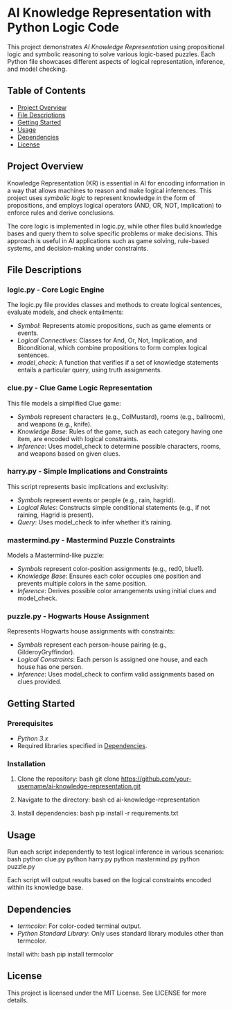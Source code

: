 # AI Knowledge Representation with Python Logic Code

This project demonstrates *AI Knowledge Representation* using propositional logic and symbolic reasoning to solve various logic-based puzzles. Each Python file showcases different aspects of logical representation, inference, and model checking.

## Table of Contents
- [Project Overview](#project-overview)
- [File Descriptions](#file-descriptions)
- [Getting Started](#getting-started)
- [Usage](#usage)
- [Dependencies](#dependencies)
- [License](#license)

## Project Overview
Knowledge Representation (KR) is essential in AI for encoding information in a way that allows machines to reason and make logical inferences. This project uses *symbolic logic* to represent knowledge in the form of propositions, and employs logical operators (AND, OR, NOT, Implication) to enforce rules and derive conclusions.

The core logic is implemented in logic.py, while other files build knowledge bases and query them to solve specific problems or make decisions. This approach is useful in AI applications such as game solving, rule-based systems, and decision-making under constraints.

## File Descriptions

### logic.py - Core Logic Engine
The logic.py file provides classes and methods to create logical sentences, evaluate models, and check entailments:
- *Symbol*: Represents atomic propositions, such as game elements or events.
- *Logical Connectives*: Classes for And, Or, Not, Implication, and Biconditional, which combine propositions to form complex logical sentences.
- *model_check*: A function that verifies if a set of knowledge statements entails a particular query, using truth assignments.

### clue.py - Clue Game Logic Representation
This file models a simplified Clue game:
- *Symbols* represent characters (e.g., ColMustard), rooms (e.g., ballroom), and weapons (e.g., knife).
- *Knowledge Base*: Rules of the game, such as each category having one item, are encoded with logical constraints.
- *Inference*: Uses model_check to determine possible characters, rooms, and weapons based on given clues.

### harry.py - Simple Implications and Constraints
This script represents basic implications and exclusivity:
- *Symbols* represent events or people (e.g., rain, hagrid).
- *Logical Rules*: Constructs simple conditional statements (e.g., if not raining, Hagrid is present).
- *Query*: Uses model_check to infer whether it’s raining.

### mastermind.py - Mastermind Puzzle Constraints
Models a Mastermind-like puzzle:
- *Symbols* represent color-position assignments (e.g., red0, blue1).
- *Knowledge Base*: Ensures each color occupies one position and prevents multiple colors in the same position.
- *Inference*: Derives possible color arrangements using initial clues and model_check.

### puzzle.py - Hogwarts House Assignment
Represents Hogwarts house assignments with constraints:
- *Symbols* represent each person-house pairing (e.g., GilderoyGryffindor).
- *Logical Constraints*: Each person is assigned one house, and each house has one person.
- *Inference*: Uses model_check to confirm valid assignments based on clues provided.

## Getting Started

### Prerequisites
- *Python 3.x*
- Required libraries specified in [Dependencies](#dependencies).

### Installation
1. Clone the repository:
   bash
   git clone https://github.com/your-username/ai-knowledge-representation.git
   
2. Navigate to the directory:
   bash
   cd ai-knowledge-representation
   
3. Install dependencies:
   bash
   pip install -r requirements.txt
   

## Usage
Run each script independently to test logical inference in various scenarios:
bash
python clue.py
python harry.py
python mastermind.py
python puzzle.py


Each script will output results based on the logical constraints encoded within its knowledge base.

## Dependencies
- *termcolor*: For color-coded terminal output.
- *Python Standard Library*: Only uses standard library modules other than termcolor.

Install with:
bash
pip install termcolor


## License
This project is licensed under the MIT License. See LICENSE for more details.

